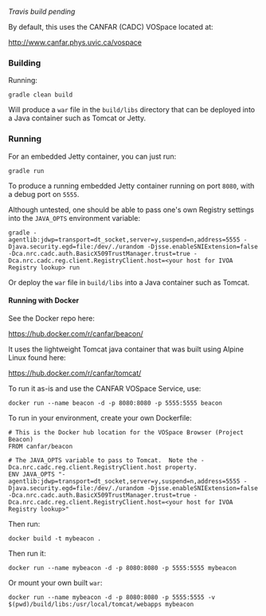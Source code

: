 <!-- Uncomment when Travis can have access to the OpenCADC organization.
<a href="https://travis-ci.org/opencadc/vosui"><img src="https://travis-ci.org/opencadc/vosui.svg?branch=master" /></a> -->
_Travis build pending_

By default, this uses the CANFAR (CADC) VOSpace located at:

<a rel="external" href="http://www.canfar.phys.uvic.ca/vospace">http://www.canfar.phys.uvic.ca/vospace</a>

### Building

Running:

`gradle clean build`

Will produce a `war` file in the `build/libs` directory that can be deployed into a Java container such as Tomcat or Jetty.


### Running

For an embedded Jetty container, you can just run:

`gradle run`

To produce a running embedded Jetty container running on port `8080`, with a debug port on `5555`.

Although untested, one should be able to pass one's own Registry settings into the `JAVA_OPTS` environment variable:

`gradle -agentlib:jdwp=transport=dt_socket,server=y,suspend=n,address=5555 -Djava.security.egd=file:/dev/./urandom -Djsse.enableSNIExtension=false -Dca.nrc.cadc.auth.BasicX509TrustManager.trust=true -Dca.nrc.cadc.reg.client.RegistryClient.host=<your host for IVOA Registry lookup> run`

Or deploy the `war` file in `build/libs` into a Java container such as Tomcat.

#### Running with Docker

See the Docker repo here:

<a rel="external" href="https://hub.docker.com/r/canfar/beacon/">https://hub.docker.com/r/canfar/beacon/</a>

It uses the lightweight Tomcat java container that was built using Alpine Linux found here:

<a href="https://hub.docker.com/r/canfar/tomcat/" rel="external">https://hub.docker.com/r/canfar/tomcat/</a>

To run it as-is and use the CANFAR VOSpace Service, use:

`docker run --name beacon -d -p 8080:8080 -p 5555:5555 beacon`

To run in your environment, create your own Dockerfile:

```
# This is the Docker hub location for the VOSpace Browser (Project Beacon)
FROM canfar/beacon

# The JAVA_OPTS variable to pass to Tomcat.  Note the -Dca.nrc.cadc.reg.client.RegistryClient.host property.
ENV JAVA_OPTS "-agentlib:jdwp=transport=dt_socket,server=y,suspend=n,address=5555 -Djava.security.egd=file:/dev/./urandom -Djsse.enableSNIExtension=false -Dca.nrc.cadc.auth.BasicX509TrustManager.trust=true -Dca.nrc.cadc.reg.client.RegistryClient.host=<your host for IVOA Registry lookup>"
```

Then run:

`docker build -t mybeacon .`

Then run it:

`docker run --name mybeacon -d -p 8080:8080 -p 5555:5555 mybeacon`

Or mount your own built `war`:

`docker run --name mybeacon -d -p 8080:8080 -p 5555:5555 -v $(pwd)/build/libs:/usr/local/tomcat/webapps mybeacon`

